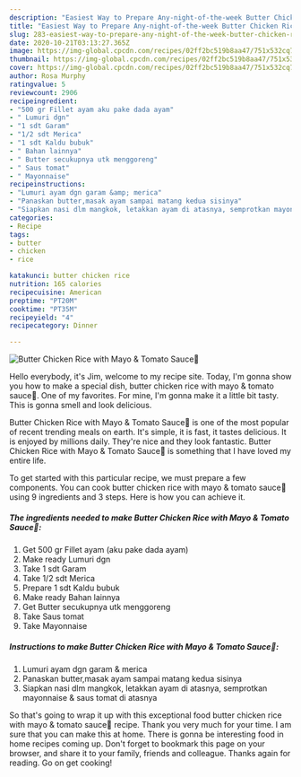 ```yaml
---
description: "Easiest Way to Prepare Any-night-of-the-week Butter Chicken Rice with Mayo &amp;amp; Tomato Sauce🍅"
title: "Easiest Way to Prepare Any-night-of-the-week Butter Chicken Rice with Mayo &amp;amp; Tomato Sauce🍅"
slug: 283-easiest-way-to-prepare-any-night-of-the-week-butter-chicken-rice-with-mayo-and-amp-tomato-sauce
date: 2020-10-21T03:13:27.365Z
image: https://img-global.cpcdn.com/recipes/02ff2bc519b8aa47/751x532cq70/butter-chicken-rice-with-mayo-tomato-sauce🍅-foto-resep-utama.jpg
thumbnail: https://img-global.cpcdn.com/recipes/02ff2bc519b8aa47/751x532cq70/butter-chicken-rice-with-mayo-tomato-sauce🍅-foto-resep-utama.jpg
cover: https://img-global.cpcdn.com/recipes/02ff2bc519b8aa47/751x532cq70/butter-chicken-rice-with-mayo-tomato-sauce🍅-foto-resep-utama.jpg
author: Rosa Murphy
ratingvalue: 5
reviewcount: 2906
recipeingredient:
- "500 gr Fillet ayam aku pake dada ayam"
- " Lumuri dgn"
- "1 sdt Garam"
- "1/2 sdt Merica"
- "1 sdt Kaldu bubuk"
- " Bahan lainnya"
- " Butter secukupnya utk menggoreng"
- " Saus tomat"
- " Mayonnaise"
recipeinstructions:
- "Lumuri ayam dgn garam &amp; merica"
- "Panaskan butter,masak ayam sampai matang kedua sisinya"
- "Siapkan nasi dlm mangkok, letakkan ayam di atasnya, semprotkan mayonnaise &amp; saus tomat di atasnya"
categories:
- Recipe
tags:
- butter
- chicken
- rice

katakunci: butter chicken rice 
nutrition: 165 calories
recipecuisine: American
preptime: "PT20M"
cooktime: "PT35M"
recipeyield: "4"
recipecategory: Dinner

---
```



![Butter Chicken Rice with Mayo &amp; Tomato Sauce🍅](https://img-global.cpcdn.com/recipes/02ff2bc519b8aa47/751x532cq70/butter-chicken-rice-with-mayo-tomato-sauce🍅-foto-resep-utama.jpg)

Hello everybody, it's Jim, welcome to my recipe site. Today, I'm gonna show you how to make a special dish, butter chicken rice with mayo &amp; tomato sauce🍅. One of my favorites. For mine, I'm gonna make it a little bit tasty. This is gonna smell and look delicious.

Butter Chicken Rice with Mayo &amp; Tomato Sauce🍅 is one of the most popular of recent trending meals on earth. It's simple, it is fast, it tastes delicious. It is enjoyed by millions daily. They're nice and they look fantastic. Butter Chicken Rice with Mayo &amp; Tomato Sauce🍅 is something that I have loved my entire life.




To get started with this particular recipe, we must prepare a few components. You can cook butter chicken rice with mayo &amp; tomato sauce🍅 using 9 ingredients and 3 steps. Here is how you can achieve it.

<!--inarticleads1-->

##### The ingredients needed to make Butter Chicken Rice with Mayo &amp; Tomato Sauce🍅:

1. Get 500 gr Fillet ayam (aku pake dada ayam)
1. Make ready  Lumuri dgn
1. Take 1 sdt Garam
1. Take 1/2 sdt Merica
1. Prepare 1 sdt Kaldu bubuk
1. Make ready  Bahan lainnya
1. Get  Butter secukupnya utk menggoreng
1. Take  Saus tomat
1. Take  Mayonnaise




<!--inarticleads2-->

##### Instructions to make Butter Chicken Rice with Mayo &amp; Tomato Sauce🍅:

1. Lumuri ayam dgn garam &amp; merica
1. Panaskan butter,masak ayam sampai matang kedua sisinya
1. Siapkan nasi dlm mangkok, letakkan ayam di atasnya, semprotkan mayonnaise &amp; saus tomat di atasnya




So that's going to wrap it up with this exceptional food butter chicken rice with mayo &amp; tomato sauce🍅 recipe. Thank you very much for your time. I am sure that you can make this at home. There is gonna be interesting food in home recipes coming up. Don't forget to bookmark this page on your browser, and share it to your family, friends and colleague. Thanks again for reading. Go on get cooking!
